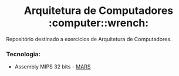 <h1 align="center">Arquitetura de Computadores :computer::wrench:</h1>
Repositório destinado a exercícios de Arquitetura de Computadores.

### Tecnologia:
- Assembly MIPS 32 bits - [MARS](http://courses.missouristate.edu/kenvollmar/mars/download.htm)